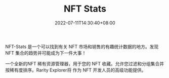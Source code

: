 ﻿---
weight: 
title: "NFT Stats"
description: "NFT-Stats 是一个可以找到有关 NFT 市场和销售的有趣统计数据的地方。发现 NFT 集合的趋势并可能成为下一件大事"
date: 2022-07-11T14:30:40+08:00
lastmod: 2022-07-11T14:30:40+08:00
draft: false
authors: ["Cindy"]
featuredImage: "12.jpg"
link: "https://www.nft-stats.com/"
tags: ["NFT Stats","元宇宙资讯"]
categories: ["navigation"]
navigation: ["元宇宙资讯"]
lightgallery: true
toc: true
pinned: false
recommend: false
recommend1: false
---
NFT-Stats 是一个可以找到有关 NFT 市场和销售的有趣统计数据的地方。发现 NFT 集合的趋势并可能成为下一件大事！

一个全新的NFT 稀有资源管理器，用于您的 NFT 收藏。允许您过滤和分组集合并按稀有度排序。Rarity Explorer将 作为 NFT 开发人员的高级功能提供。

